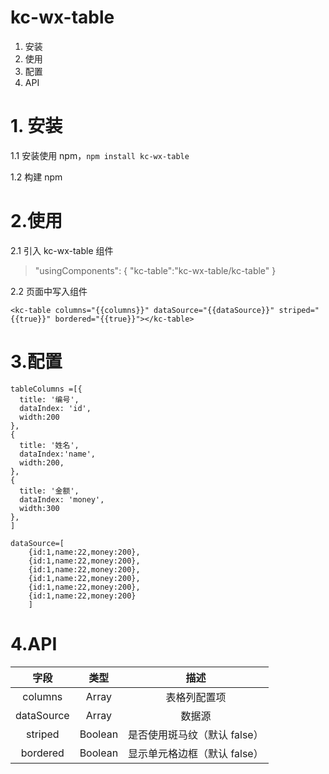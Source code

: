 # kc-wx-table

1. 安装
2. 使用
3. 配置
4. API

# 1. 安装

1.1 安装使用 npm，`npm install kc-wx-table`

1.2 构建 npm

# 2.使用

2.1 引入 kc-wx-table 组件

> "usingComponents": {
> "kc-table":"kc-wx-table/kc-table"
> }

2.2 页面中写入组件

```
<kc-table columns="{{columns}}" dataSource="{{dataSource}}" striped="{{true}}" bordered="{{true}}"></kc-table>
```

# 3.配置

```
tableColumns =[{
  title: '编号',
  dataIndex: 'id',
  width:200
},
{
  title: '姓名',
  dataIndex:'name',
  width:200,
},
{
  title: '金额',
  dataIndex: 'money',
  width:300
},
]
```

```
dataSource=[
    {id:1,name:22,money:200},
    {id:1,name:22,money:200},
    {id:1,name:22,money:200},
    {id:1,name:22,money:200},
    {id:1,name:22,money:200},
    {id:1,name:22,money:200}
    ]
```

# 4.API

|    字段    |  类型   |             描述             |
| :--------: | :-----: | :--------------------------: |
|  columns   |  Array  |         表格列配置项         |
| dataSource |  Array  |            数据源            |
|  striped   | Boolean | 是否使用斑马纹（默认 false） |
|  bordered  | Boolean | 显示单元格边框（默认 false） |
